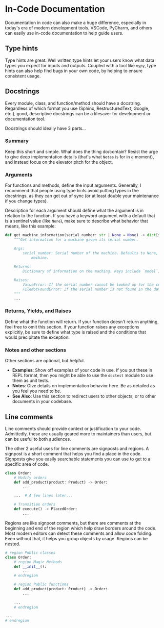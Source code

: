 # In-Code Documentation

Documentation in code can also make a huge difference, especially in today's era of modern development tools. VSCode, 
PyCharm, and others can easily use in-code documentation to help guide users.

## Type hints

Type hints are great. Well written type hints let your users know what data types you expect for inputs and outputs. 
Coupled with a tool like `mypy`, type hints can also help find bugs in your own code, by helping to ensure consistent 
usage.

## Docstrings

Every module, class, and function/method should have a docstring. Regardless of which format you use (Sphinx, 
RestructuredText, Google, etc.), good, descriptive docstrings can be a lifesaver for development or documentation tool.

Docstrings should ideally have 3 parts...

### Summary

Keep this short and simple. What does the thing do/contain? Resist the urge to give deep implementation details (that's 
what `Notes` is for in a moment), and instead focus on the elevator pitch for the object.

### Arguments

For functions and methods, define the input arguments. Generally, I recommend that people using type hints avoid putting
types in the docstrings, as they can get out of sync (or at least double your maintenance if you change types). 

Description for each argument should define what the argument is in relation to the function. If you have a keyword 
argument with a default that is a sentinel value (like `None`), make sure to describe what behavior that means, like 
this example:

```python
def get_machine_information(serial_number: str | None = None) -> dict[str, str]:
    """Get information for a machine given its serial number.

    Args:
        serial_number: Serial number of the machine. Defaults to None, which will look up the serial of the current 
            machine.
    
    Returns:
        Dictionary of information on the maching. Keys include `model`, `manufacturer`, and `cpu`.

    Raises:
        ValueError: If the serial number cannot be looked up for the current machine.
        FileNotFoundError: If the serial number is not found in the database of machines.
    """
    ...
```

### Returns, Yields, and Raises

Define what the function will return. If your function doesn't return anything, feel free to omit this section. If your 
function raises any exceptions explicitly, be sure to define what type is raised and the conditions that would 
precipitate the exception.

### Notes and other sections

Other sections are optional, but helpful.

- **Examples**: Show off examples of your code in use. If you put these in REPL format, then you might be able to use the 
  `doctest` module to use them as unit tests.
- **Notes**: Give details on implementation behavior here. Be as detailed as you feel you need to be.
- **See Also**: Use this section to redirect users to other objects, or to other documents in your codebase.

## Line comments

Line comments should provide context or justification to your code. Admittedly, these are usually geared more to 
maintainers than users, but can be useful to both audiences. 

The other 2 useful uses for line comments are signposts and regions. A signpost is a short comment that helps you find 
a place in the code. Signposts give you easily searchable statements you can use to get to a specific area of code.

```python
class Order:
    # Modify orders
    def add_product(product: Product) -> Order:
        ...

    ...  # A few lines later...

    # Transition orders
    def execute() -> PlacedOrder:
        ...
```

Regions are like signpost comments, but there are comments at the beginning and end of the region which help draw 
borders around the code. Most modern editors can detect these comments and allow code folding. Even without that, it 
helps you group objects by usage. Regions can be nested.

```python
# region Public classes
class Order:
    # region Magic Methods
    def __init__():
        ...
    # endregion

    # region Public functions
    def add_product(product: Product) -> Order:
        ...
    
    ...
    # endregion

...
# endregion
```

